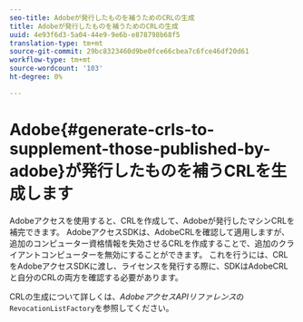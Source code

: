 ```yaml
---
seo-title: Adobeが発行したものを補うためのCRLの生成
title: Adobeが発行したものを補うためのCRLの生成
uuid: 4e93f6d3-5a04-44e9-9e6b-e878798b68f5
translation-type: tm+mt
source-git-commit: 29bc8323460d9be0fce66cbea7c6fce46df20d61
workflow-type: tm+mt
source-wordcount: '103'
ht-degree: 0%

---
```



# Adobe{#generate-crls-to-supplement-those-published-by-adobe}が発行したものを補うCRLを生成します

Adobeアクセスを使用すると、CRLを作成して、Adobeが発行したマシンCRLを補完できます。 AdobeアクセスSDKは、AdobeCRLを確認して適用しますが、追加のコンピューター資格情報を失効させるCRLを作成することで、追加のクライアントコンピューターを無効にすることができます。 これを行うには、CRLをAdobeアクセスSDKに渡し、ライセンスを発行する際に、SDKはAdobeCRLと自分のCRLの両方を確認する必要があります。

CRLの生成について詳しくは、*AdobeアクセスAPIリファレンス*&#x200B;の`RevocationListFactory`を参照してください。
